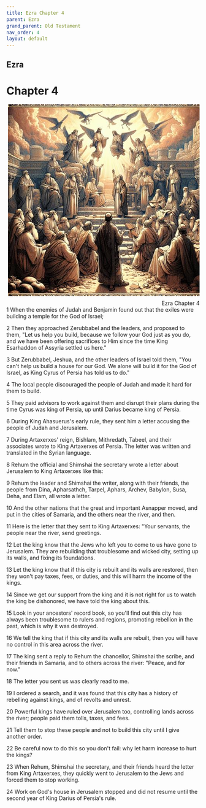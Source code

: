 ```yaml
---
title: Ezra Chapter 4
parent: Ezra
grand_parent: Old Testament
nav_order: 4
layout: default
---
```


## Ezra

# Chapter 4

<div style="clear: both; text-align: right;">
    <img src="/assets/Image/Ezra/500/4.jpg" alt="Ezra Chapter 4" class="chapter-image" style="max-width: 100%; height: auto; float: right; margin: 0 0 10px 10px; padding-left: 10%;">
    <figcaption style="font-size: 14px;">Ezra Chapter 4</figcaption>
</div>
1 When the enemies of Judah and Benjamin found out that the exiles were building a temple for the God of Israel;

2 Then they approached Zerubbabel and the leaders, and proposed to them, "Let us help you build, because we follow your God just as you do, and we have been offering sacrifices to Him since the time King Esarhaddon of Assyria settled us here."

3 But Zerubbabel, Jeshua, and the other leaders of Israel told them, "You can't help us build a house for our God. We alone will build it for the God of Israel, as King Cyrus of Persia has told us to do."

4 The local people discouraged the people of Judah and made it hard for them to build.

5 They paid advisors to work against them and disrupt their plans during the time Cyrus was king of Persia, up until Darius became king of Persia.

6 During King Ahasuerus's early rule, they sent him a letter accusing the people of Judah and Jerusalem.

7 During Artaxerxes' reign, Bishlam, Mithredath, Tabeel, and their associates wrote to King Artaxerxes of Persia. The letter was written and translated in the Syrian language.

8 Rehum the official and Shimshai the secretary wrote a letter about Jerusalem to King Artaxerxes like this:

9 Rehum the leader and Shimshai the writer, along with their friends, the people from Dina, Apharsathch, Tarpel, Aphars, Archev, Babylon, Susa, Deha, and Elam, all wrote a letter.

10 And the other nations that the great and important Asnapper moved, and put in the cities of Samaria, and the others near the river, and then.

11 Here is the letter that they sent to King Artaxerxes: "Your servants, the people near the river, send greetings.

12 Let the king know that the Jews who left you to come to us have gone to Jerusalem. They are rebuilding that troublesome and wicked city, setting up its walls, and fixing its foundations.

13 Let the king know that if this city is rebuilt and its walls are restored, then they won't pay taxes, fees, or duties, and this will harm the income of the kings.

14 Since we get our support from the king and it is not right for us to watch the king be dishonored, we have told the king about this.

15 Look in your ancestors' record book, so you'll find out this city has always been troublesome to rulers and regions, promoting rebellion in the past, which is why it was destroyed.

16 We tell the king that if this city and its walls are rebuilt, then you will have no control in this area across the river.

17 The king sent a reply to Rehum the chancellor, Shimshai the scribe, and their friends in Samaria, and to others across the river: "Peace, and for now."

18 The letter you sent us was clearly read to me.

19 I ordered a search, and it was found that this city has a history of rebelling against kings, and of revolts and unrest.

20 Powerful kings have ruled over Jerusalem too, controlling lands across the river; people paid them tolls, taxes, and fees.

21 Tell them to stop these people and not to build this city until I give another order.

22 Be careful now to do this so you don't fail: why let harm increase to hurt the kings?

23 When Rehum, Shimshai the secretary, and their friends heard the letter from King Artaxerxes, they quickly went to Jerusalem to the Jews and forced them to stop working.

24 Work on God's house in Jerusalem stopped and did not resume until the second year of King Darius of Persia's rule.


